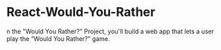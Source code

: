 # React-Would-You-Rather
n the "Would You Rather?" Project, you'll build a web app that lets a user play the “Would You Rather?” game.

